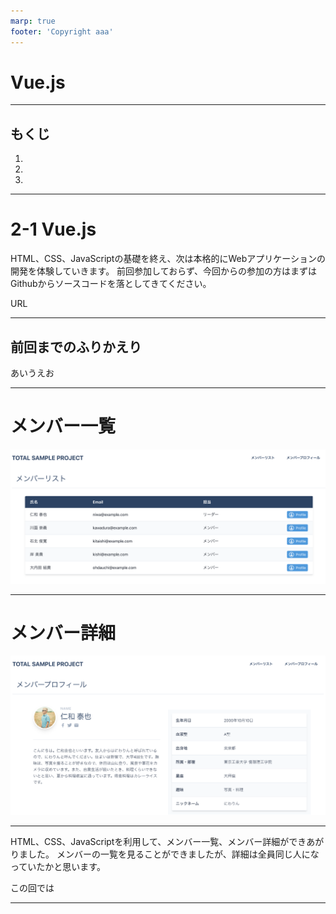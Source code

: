 ```yaml
---
marp: true
footer: 'Copyright aaa'
---
```

<!-- page_number: true -->
<!-- paginate: true -->
<!-- backgroundColor: aqua -->

# Vue.js

---

## もくじ

1. 
2. 
3. 

---

# 2-1 Vue.js

HTML、CSS、JavaScriptの基礎を終え、次は本格的にWebアプリケーションの開発を体験していきます。
前回参加しておらず、今回からの参加の方はまずはGithubからソースコードを落としてきてください。

URL

---

## 前回までのふりかえり

あいうえお

---

# メンバー一覧
![](images/2-1-1.png)

---

# メンバー詳細
![](images/2-1-2.png)

---

HTML、CSS、JavaScriptを利用して、メンバー一覧、メンバー詳細ができあがりました。
メンバーの一覧を見ることができましたが、詳細は全員同じ人になっていたかと思います。

この回では

---
